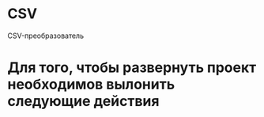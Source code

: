 # CSV
CSV-преобразователь

# Для того, чтобы развернуть проект необходимов вылонить следующие действия
